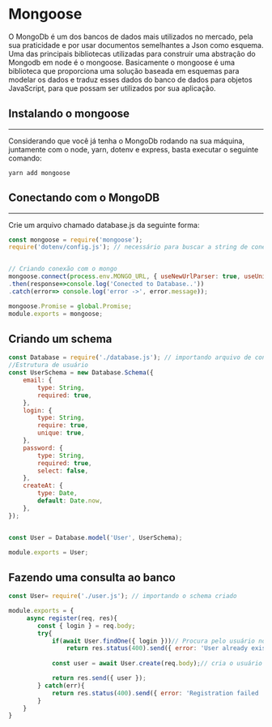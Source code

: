 # Mongoose 
O MongoDb é um dos bancos de dados mais utilizados no mercado, pela sua praticidade e por usar documentos semelhantes a Json como esquema. 
Uma das principais bibliotecas utilizadas para construir uma abstração do Mongodb em node é o mongoose. Basicamente o mongoose é uma biblioteca que proporciona uma solução baseada em esquemas para modelar os dados e  traduz esses dados do banco de dados para objetos JavaScript, para que possam ser utilizados por sua aplicação.

## Instalando o mongoose
---
Considerando que você já tenha o MongoDb rodando na sua máquina, juntamente com o node, yarn, dotenv e express, basta executar o seguinte comando:

```
yarn add mongoose
```

## Conectando com o MongoDB
---
Crie um arquivo chamado database.js da seguinte forma:

```javascript
const mongoose = require('mongoose');
require('dotenv/config.js'); // necessário para buscar a string de conexão. Será necessário criar um arquivo .env que contenha a string de conexão


// Criando conexão com o mongo
mongoose.connect(process.env.MONGO_URL, { useNewUrlParser: true, useUnifiedTopology: true, useCreateIndex: true })
.then(response=>console.log('Conected to Database..'))
.catch(error=> console.log('error ->', error.message));

mongoose.Promise = global.Promise;
module.exports = mongoose;
```

## Criando um schema
```javascript
const Database = require('./database.js'); // importando arquivo de conexão
//Estrutura de usuário
const UserSchema = new Database.Schema({
    email: {
        type: String,
        required: true,
    },
    login: {
        type: String,
        require: true,
        unique: true,
    },
    password: {
        type: String,
        required: true,
        select: false,
    },
    createAt: {
        type: Date,
        default: Date.now,
    },
});


const User = Database.model('User', UserSchema);

module.exports = User;
```
## Fazendo uma consulta ao banco
```javascript
const User= require('./user.js'); // importando o schema criado

module.exports = {
     async register(req, res){ 
        const { login } = req.body;
        try{
            if(await User.findOne({ login }))// Procura pelo usuário no banco.
                return res.status(400).send({ error: 'User already exists' }); 
            
            const user = await User.create(req.body);// cria o usuário no banco

            return res.send({ user });
        } catch(err){
            return res.status(400).send({ error: 'Registration failed ' + err });
        }
    }
}
```